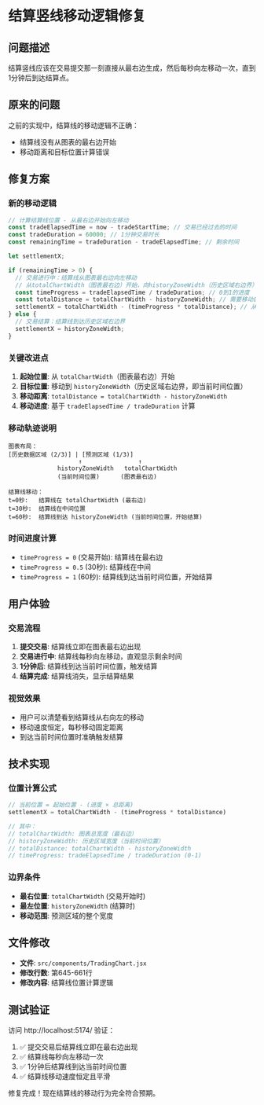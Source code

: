 # 结算竖线移动逻辑修复

## 问题描述
结算竖线应该在交易提交那一刻直接从最右边生成，然后每秒向左移动一次，直到1分钟后到达结算点。

## 原来的问题
之前的实现中，结算线的移动逻辑不正确：
- 结算线没有从图表的最右边开始
- 移动距离和目标位置计算错误

## 修复方案

### 新的移动逻辑
```javascript
// 计算结算线位置 - 从最右边开始向左移动
const tradeElapsedTime = now - tradeStartTime; // 交易已经过去的时间
const tradeDuration = 60000; // 1分钟交易时长
const remainingTime = tradeDuration - tradeElapsedTime; // 剩余时间

let settlementX;

if (remainingTime > 0) {
  // 交易进行中：结算线从图表最右边向左移动
  // 从totalChartWidth（图表最右边）开始，向historyZoneWidth（历史区域右边界）移动
  const timeProgress = tradeElapsedTime / tradeDuration; // 0到1的进度
  const totalDistance = totalChartWidth - historyZoneWidth; // 需要移动的总距离
  settlementX = totalChartWidth - (timeProgress * totalDistance); // 从最右边向左移动
} else {
  // 交易结算：结算线到达历史区域右边界
  settlementX = historyZoneWidth;
}
```

### 关键改进点

1. **起始位置**: 从 `totalChartWidth`（图表最右边）开始
2. **目标位置**: 移动到 `historyZoneWidth`（历史区域右边界，即当前时间位置）
3. **移动距离**: `totalDistance = totalChartWidth - historyZoneWidth`
4. **移动进度**: 基于 `tradeElapsedTime / tradeDuration` 计算

### 移动轨迹说明

```
图表布局：
[历史数据区域 (2/3)] | [预测区域 (1/3)]
                    ↑                ↑
              historyZoneWidth   totalChartWidth
              (当前时间位置)      (图表最右边)

结算线移动：
t=0秒:   结算线在 totalChartWidth (最右边)
t=30秒:  结算线在中间位置
t=60秒:  结算线到达 historyZoneWidth (当前时间位置，开始结算)
```

### 时间进度计算
- `timeProgress = 0` (交易开始): 结算线在最右边
- `timeProgress = 0.5` (30秒): 结算线在中间
- `timeProgress = 1` (60秒): 结算线到达当前时间位置，开始结算

## 用户体验

### 交易流程
1. **提交交易**: 结算线立即在图表最右边出现
2. **交易进行中**: 结算线每秒向左移动，直观显示剩余时间
3. **1分钟后**: 结算线到达当前时间位置，触发结算
4. **结算完成**: 结算线消失，显示结算结果

### 视觉效果
- 用户可以清楚看到结算线从右向左的移动
- 移动速度恒定，每秒移动固定距离
- 到达当前时间位置时准确触发结算

## 技术实现

### 位置计算公式
```javascript
// 当前位置 = 起始位置 - (进度 × 总距离)
settlementX = totalChartWidth - (timeProgress * totalDistance)

// 其中：
// totalChartWidth: 图表总宽度（最右边）
// historyZoneWidth: 历史区域宽度（当前时间位置）
// totalDistance: totalChartWidth - historyZoneWidth
// timeProgress: tradeElapsedTime / tradeDuration (0-1)
```

### 边界条件
- **最右位置**: `totalChartWidth` (交易开始时)
- **最左位置**: `historyZoneWidth` (结算时)
- **移动范围**: 预测区域的整个宽度

## 文件修改
- **文件**: `src/components/TradingChart.jsx`
- **修改行数**: 第645-661行
- **修改内容**: 结算线位置计算逻辑

## 测试验证
访问 http://localhost:5174/ 验证：
1. ✅ 提交交易后结算线立即在最右边出现
2. ✅ 结算线每秒向左移动一次
3. ✅ 1分钟后结算线到达当前时间位置
4. ✅ 结算线移动速度恒定且平滑

修复完成！现在结算线的移动行为完全符合预期。
